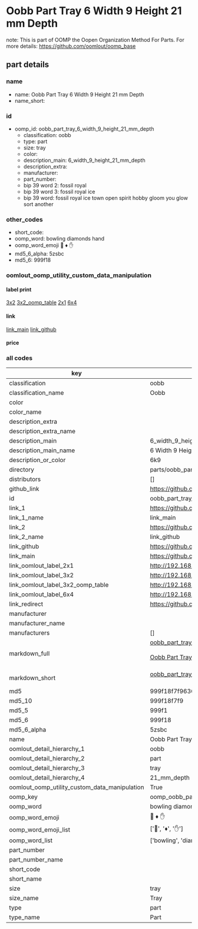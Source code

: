 # Oobb Part Tray 6 Width 9 Height 21 mm Depth  

note: This is part of OOMP the Oopen Organization Method For Parts. For more details: https://github.com/oomlout/oomp_base

##  part details
  







### name
* name: Oobb Part Tray 6 Width 9 Height 21 mm Depth
* name_short: 
### id
* oomp_id: oobb_part_tray_6_width_9_height_21_mm_depth
  * classification: oobb
  * type: part
  * size: tray
  * color: 
  * description_main: 6_width_9_height_21_mm_depth
  * description_extra: 
  * manufacturer: 
  * part_number: 
  * bip 39 word 2: fossil royal
  * bip 39 word 3: fossil royal ice
  * bip 39 word: fossil royal ice town open spirit hobby gloom you glow sort another

### other_codes
* short_code: 
* oomp_word: bowling diamonds hand
* oomp_word_emoji :bowling: :diamonds: :hand:
* md5_6_alpha: 5zsbc
* md5_6: 999f18






### oomlout_oomp_utility_custom_data_manipulation
#### label print
[3x2](http://192.168.1.245:1112/?label=oomp%205zsbc)
[3x2_oomp_table](http://192.168.1.108:1112/?label=oomp%205zsbc)
[2x1](http://192.168.1.242:1112/?label=oomp%205zsbc)
[6x4](http://192.168.1.55:1112/?label=oomp%205zsbc)    

#### link

[link_main](https://github.com/oomlout/oomlout_oomp_version_1_messy/tree/main/parts/oobb_part_tray_6_width_9_height_21_mm_depth) [link_github](https://github.com/oomlout/oomlout_oomp_version_1_messy/tree/main/parts/oobb_part_tray_6_width_9_height_21_mm_depth)                             

#### price







### all codes 
| key | value |  
| --- | --- |  
| classification | oobb |  
| classification_name | Oobb |  
| color |  |  
| color_name |  |  
| description_extra |  |  
| description_extra_name |  |  
| description_main | 6_width_9_height_21_mm_depth |  
| description_main_name | 6 Width 9 Height 21 mm Depth |  
| description_or_color | 6k9 |  
| directory | parts/oobb_part_tray_6_width_9_height_21_mm_depth |  
| distributors | [] |  
| github_link | https://github.com/oomlout/oomlout_oomp_part_src/tree/main/parts/oobb_part_tray_6_width_9_height_21_mm_depth |  
| id | oobb_part_tray_6_width_9_height_21_mm_depth |  
| link_1 | https://github.com/oomlout/oomlout_oomp_version_1_messy/tree/main/parts/oobb_part_tray_6_width_9_height_21_mm_depth |  
| link_1_name | link_main |  
| link_2 | https://github.com/oomlout/oomlout_oomp_version_1_messy/tree/main/parts/oobb_part_tray_6_width_9_height_21_mm_depth |  
| link_2_name | link_github |  
| link_github | https://github.com/oomlout/oomlout_oomp_version_1_messy/tree/main/parts/oobb_part_tray_6_width_9_height_21_mm_depth |  
| link_main | https://github.com/oomlout/oomlout_oomp_version_1_messy/tree/main/parts/oobb_part_tray_6_width_9_height_21_mm_depth |  
| link_oomlout_label_2x1 | http://192.168.1.242:1112/?label=oomp%205zsbc |  
| link_oomlout_label_3x2 | http://192.168.1.245:1112/?label=oomp%205zsbc |  
| link_oomlout_label_3x2_oomp_table | http://192.168.1.108:1112/?label=oomp%205zsbc |  
| link_oomlout_label_6x4 | http://192.168.1.55:1112/?label=oomp%205zsbc |  
| link_redirect | https://github.com/oomlout/oomlout_oomp_version_1_messy/tree/main/parts/oobb_part_tray_6_width_9_height_21_mm_depth |  
| manufacturer |  |  
| manufacturer_name |  |  
| manufacturers | [] |  
| markdown_full | [oobb_part_tray_6_width_9_height_21_mm_depth](none)<br>[](none)<br>[Oobb Part Tray 6 Width 9 Height 21 Mm Depth](none)<br><br> |  
| markdown_short | [oobb_part_tray_6_width_9_height_21_mm_depth](none)<br><br> |  
| md5 | 999f18f7f9636d8b484d9e64e06f2adf |  
| md5_10 | 999f18f7f9 |  
| md5_5 | 999f1 |  
| md5_6 | 999f18 |  
| md5_6_alpha | 5zsbc |  
| name | Oobb Part Tray 6 Width 9 Height 21 mm Depth |  
| oomlout_detail_hierarchy_1 | oobb |  
| oomlout_detail_hierarchy_2 | part |  
| oomlout_detail_hierarchy_3 | tray |  
| oomlout_detail_hierarchy_4 | 21_mm_depth |  
| oomlout_oomp_utility_custom_data_manipulation | True |  
| oomp_key | oomp_oobb_part_tray_6_width_9_height_21_mm_depth |  
| oomp_word | bowling diamonds hand |  
| oomp_word_emoji | :bowling: :diamonds: :hand: |  
| oomp_word_emoji_list | [':bowling:', ':diamonds:', ':hand:'] |  
| oomp_word_list | ['bowling', 'diamonds', 'hand'] |  
| part_number |  |  
| part_number_name |  |  
| short_code |  |  
| short_name |  |  
| size | tray |  
| size_name | Tray |  
| type | part |  
| type_name | Part |  
